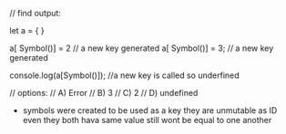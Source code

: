 // find output:

let a = {
}

a[ Symbol()] = 2                   // a new key generated
a[ Symbol()] = 3;                     // a new key generated

console.log(a[Symbol()]);  //a new key  is called so underfined

// options:
// A) Error
// B) 3
// C) 2
// D) undefined




* symbols were created to be used as a key they are unmutable as ID
even they both hava same value still wont be equal to one another